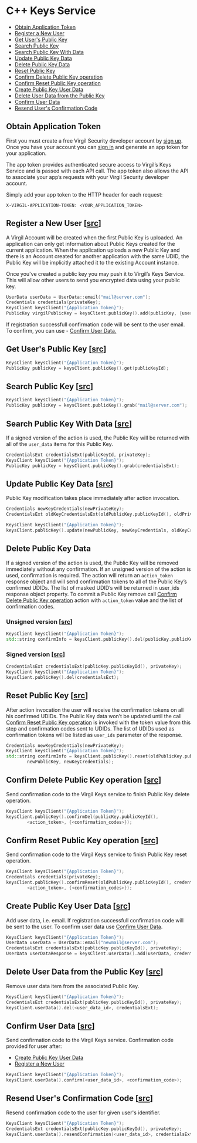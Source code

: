 # C++ Keys Service

- [Obtain Application Token](#obtain-application-token)
- [Register a New User](#register-new-user)
- [Get User's Public Key](#get-user-public-key)
- [Search Public Key](#search-public-key)
- [Search Public Key With Data](#search-public-with-data)
- [Update Public Key Data](#update-public-key-data)
- [Delete Public Key Data](#delete-public-key-data)
- [Reset Public Key](#reset-public-key)
- [Confirm Delete Public Key operation](#confirm-public-key-delete)
- [Confirm Reset Public Key operation](#confirm-public-key-reset)
- [Create Public Key User Data](#create-public-key-user-data)
- [Delete User Data from the Public Key](#delete-user-data)
- [Confirm User Data](#confirm-user-data)
- [Resend User's Confirmation Code](#resend-confirmation-code)


## <a name="obtain-application-token"></a> Obtain Application Token

First you must create a free Virgil Security developer account by [sign up](https://virgilsecurity.com/account/signup). Once you have your account you can [sign in](https://virgilsecurity.com/account/signin) and generate an app token for your application.

The app token provides authenticated secure access to Virgil’s Keys Service and is passed with each API call. The app token also allows the API to associate your app’s requests with your Virgil Security developer account.

Simply add your app token to the HTTP header for each request:

```
X-VIRGIL-APPLICATION-TOKEN: <YOUR_APPLICATION_TOKEN>
```

## <a name="register-new-user"></a> Register a New User \[[src](https://github.com/VirgilSecurity/virgil-sdk-cpp/blob/develop/examples/src/public_key_add.cxx)\]

A Virgil Account will be created when the first Public Key is uploaded. An application can only get information about Public Keys created for the current application. When the application uploads a new Public Key and there is an Account created for another application with the same UDID, the Public Key will be implicitly attached it to the existing Account instance.

Once you've created a public key you may push it to Virgil’s Keys Service. This will allow other users to send you encrypted data using your public key.

```cpp
UserData userData = UserData::email("mail@server.com");
Credentials credentials(privateKey);
KeysClient keysClient("{Application Token}");
PublicKey virgilPublicKey = keysClient.publicKey().add(publicKey, {userData}, credentials);
```

If registration successfull confirmation code will be sent to the user email. To confirm, you can use - [Confirm User Data.](#confirm-user-data)


## <a name="get-user-public-key"></a> Get User's Public Key \[[src](https://github.com/VirgilSecurity/virgil-sdk-cpp/blob/develop/examples/src/public_key_get.cxx)\]

```cpp
KeysClient keysClient("{Application Token}");
PublicKey publicKey = keysClient.publicKey().get(publicKeyId);
```


## <a name="search-public-key"></a> Search Public Key \[[src](https://github.com/VirgilSecurity/virgil-sdk-cpp/blob/develop/examples/src/public_key_grab.cxx)\]

```cpp
KeysClient keysClient("{Application Token}");
PublicKey publicKey = keysClient.publicKey().grab("mail@server.com");
```


## <a name="search-public-with-data"></a> Search Public Key With Data \[[src](https://github.com/VirgilSecurity/virgil-sdk-cpp/blob/develop/examples/src/public_key_grab_signed.cxx)\]

If a signed version of the action is used, the Public Key will be returned with all of the `user_data` items for this Public Key.

```cpp
CredentialsExt credentialsExt(publicKeyId, privateKey);
KeysClient keysClient("{Application Token}");
PublicKey publicKey = keysClient.publicKey().grab(credentialsExt);
```


## <a name="update-public-key-data"></a> Update Public Key Data \[[src](https://github.com/VirgilSecurity/virgil-sdk-cpp/blob/develop/examples/src/public_key_update.cxx)\]

Public Key modification takes place immediately after action invocation.

```cpp
Credentials newKeyCredentials(newPrivateKey);
CredentialsExt oldKeyCredentialsExt(oldPublicKey.publicKeyId(), oldPrivateKey);

KeysClient keysClient("{Application Token}");
keysClient.publicKey().update(newPublicKey, newKeyCredentials, oldKeyCredentialsExt);
```

## <a name="delete-public-key-data"></a> Delete Public Key Data

If a signed version of the action is used, the Public Key will be removed immediately without any confirmation.
If an unsigned version of the action is used, confirmation is required.
The action will return an `action_token` response object and will send confirmation tokens to all of the Public Key’s confirmed UDIDs.
The list of masked UDID’s will be returned in user_ids response object property.
To commit a Public Key remove call [Confirm Delete Public Key operation](#confirm-public-key-delete) action with `action_token` value and the list of confirmation codes.

### Unsigned version \[[src](https://github.com/VirgilSecurity/virgil-sdk-cpp/blob/develop/examples/src/public_key_delete.cxx)\]
```cpp
KeysClient keysClient("{Application Token}");
std::string confirmInfo = keysClient.publicKey().del(publicKey.publicKeyId());
```

### Signed version \[[src](https://github.com/VirgilSecurity/virgil-sdk-cpp/blob/develop/examples/src/public_key_delete_signed.cxx)\]
```cpp
CredentialsExt credentialsExt(publicKey.publicKeyId(), privateKey);
KeysClient keysClient("{Application Token}");
keysClient.publicKey().del(credentialsExt);
```

## <a name="reset-public-key"></a> Reset Public Key \[[src](https://github.com/VirgilSecurity/virgil-sdk-cpp/blob/develop/examples/src/public_key_reset.cxx)\]

After action invocation the user will receive the confirmation tokens on all his confirmed UDIDs.
The Public Key data won’t be updated until the call [Confirm Reset Public Key operation](#confirm-public-key-reset) is invoked with the token value from this step and confirmation codes sent to UDIDs. The list of UDIDs used as confirmation tokens will be listed as `user_ids` parameter of the response.

```cpp
Credentials newKeyCredentials(newPrivateKey);
KeysClient keysClient("{Application Token}");
std::string confirmInfo = keysClient.publicKey().reset(oldPublicKey.publicKeyId(),
        newPublicKey, newKeyCredentials);
```

## <a name="confirm-public-key-delete"></a> Confirm Delete Public Key operation \[[src](https://github.com/VirgilSecurity/virgil-sdk-cpp/blob/develop/examples/src/public_key_confirm_delete.cxx)\]

Send confirmation code to the Virgil Keys service to finish Public Key delete operation.

```cpp
KeysClient keysClient("{Application Token}");
keysClient.publicKey().confirmDel(publicKey.publicKeyId(),
        <action_token>, {<confirmation_codes>});
```

## <a name="confirm-public-key-reset"></a> Confirm Reset Public Key operation \[[src](https://github.com/VirgilSecurity/virgil-sdk-cpp/blob/develop/examples/src/public_key_confirm_reset.cxx)\]

Send confirmation code to the Virgil Keys service to finish Public Key reset operation.

```cpp
KeysClient keysClient("{Application Token}");
Credentials credentials(privateKey);
keysClient.publicKey().confirmReset(oldPublicKey.publicKeyId(), credentials,
        <action_token>, {<confirmation_codes>});
```

## <a name="create-public-key-user-data"></a> Create Public Key User Data \[[src](https://github.com/VirgilSecurity/virgil-sdk-cpp/blob/develop/examples/src/user_data_add.cxx)\]

Add user data, i.e. email. If registration successfull confirmation code will be sent to the user.
To confirm user data use [Confirm User Data](#confirm-user-data).

```cpp
KeysClient keysClient("{Application Token}");
UserData userData = UserData::email("newmail@server.com");
CredentialsExt credentialsExt(publicKey.publicKeyId(), privateKey);
UserData userDataResponse = keysClient.userData().add(userData, credentialsExt);
```


## <a name="delete-user-data"></a> Delete User Data from the Public Key \[[src](https://github.com/VirgilSecurity/virgil-sdk-cpp/blob/develop/examples/src/user_data_del.cxx)\]

Remove user data item from the associated Public Key.

```cpp
KeysClient keysClient("{Application Token}");
CredentialsExt credentialsExt(publicKey.publicKeyId(), privateKey);
keysClient.userData().del(<user_data_id>, credentialsExt);
```


## <a name="confirm-user-data"></a> Confirm User Data \[[src](https://github.com/VirgilSecurity/virgil-sdk-cpp/blob/develop/examples/src/user_data_confirm.cxx)\]

Send confirmation code to the Virgil Keys service. Confirmation code provided for user after:

  * [Create Public Key User Data](#create-public-key-user-data)
  * [Register a New User](#register-new-user)

```cpp
KeysClient keysClient("{Application Token}");
keysClient.userData().confirm(<user_data_id>, <confirmation_code>);
```


## <a name="resend-confirmation-code"></a> Resend User's Confirmation Code \[[src](https://github.com/VirgilSecurity/virgil-sdk-cpp/blob/develop/examples/src/user_data_resend_confirmation.cxx)\]
Resend confirmation code to the user for given user's identifier.

```cpp
KeysClient keysClient("{Application Token}");
CredentialsExt credentialsExt(publicKey.publicKeyId(), privateKey);
keysClient.userData().resendConfirmation(<user_data_id>, credentialsExt);
```
